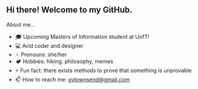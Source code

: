 ## Hi there! Welcome to my GitHub.

About me... 
- :mortar_board: Upcoming Masters of Information student at UofT! 
- :computer: Avid coder and designer 
- :female_sign: Pronouns: she/her
-  :camping: Hobbies: hiking, philosophy, memes
- ⚡ Fun fact: there exists methods to prove that something is unprovable
- 📫 How to reach me: ovtownsend@gmail.com
